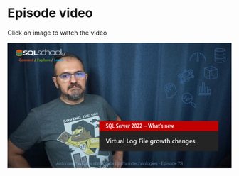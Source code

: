 
# Episode video

Click on image to watch the video

[![Watch the video](https://github.com/antonchgr/episodes/blob/main/E73/ytimage.png)](https://youtu.be/MI_g-3VVLBo)
